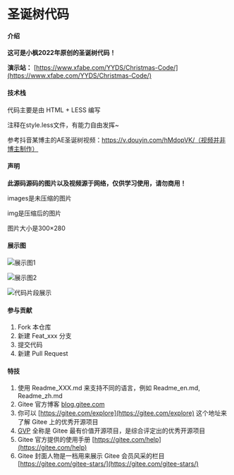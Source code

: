 # 圣诞树代码

#### 介绍

 **这可是小枫2022年原创的圣诞树代码！** 

 **演示站：** [https://www.xfabe.com/YYDS/Christmas-Code/](https://www.xfabe.com/YYDS/Christmas-Code/)

#### 技术栈

代码主要是由 HTML + LESS 编写 

注释在style.less文件，有能力自由发挥~

参考抖音某博主的AE圣诞树视频：https://v.douyin.com/hMdopVK/（视频并非博主制作）

#### 声明

 **此源码源码的图片以及视频源于网络，仅供学习使用，请勿商用！** 

images是未压缩的图片

img是压缩后的图片

图片大小是300×280

#### 展示图

![展示图1](https://foruda.gitee.com/images/1670582659500274035/94017971_8353399.jpeg "Christmas-Code-1.jpg")

![展示图2](https://foruda.gitee.com/images/1670582749789162307/cc508818_8353399.jpeg "Christmas-Code-2.jpg")

![代码片段展示](https://foruda.gitee.com/images/1670582778621724498/a6772c93_8353399.jpeg "Christmas-Code-3.jpg")

#### 参与贡献

1.  Fork 本仓库
2.  新建 Feat_xxx 分支
3.  提交代码
4.  新建 Pull Request


#### 特技

1.  使用 Readme\_XXX.md 来支持不同的语言，例如 Readme\_en.md, Readme\_zh.md
2.  Gitee 官方博客 [blog.gitee.com](https://blog.gitee.com)
3.  你可以 [https://gitee.com/explore](https://gitee.com/explore) 这个地址来了解 Gitee 上的优秀开源项目
4.  [GVP](https://gitee.com/gvp) 全称是 Gitee 最有价值开源项目，是综合评定出的优秀开源项目
5.  Gitee 官方提供的使用手册 [https://gitee.com/help](https://gitee.com/help)
6.  Gitee 封面人物是一档用来展示 Gitee 会员风采的栏目 [https://gitee.com/gitee-stars/](https://gitee.com/gitee-stars/)
